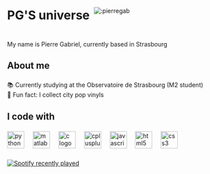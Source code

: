<div align="left" style="display: flex; align-items: center;">
  <h1 style="margin-right: 10px;">PG'S universe</h1>
  <img src="https://count.getloli.com/get/@:pierregab?theme=asoul" alt=":pierregab" />
</div>

###

<p align="left">My name is Pierre Gabriel, currently based in Strasbourg</p>

###

<h2 align="left">About me</h2>

###

<p align="left">📚 Currently studying at the Observatoire de Strasbourg (M2 student)<br>🎲 Fun fact: I collect city pop vinyls</p>

###

<h2 align="left">I code with</h2>

###

<div align="left">
  <img src="https://cdn.jsdelivr.net/gh/devicons/devicon/icons/python/python-original.svg" height="40" alt="python logo"  />
  <img width="12" />
  <img src="https://cdn.jsdelivr.net/gh/devicons/devicon/icons/matlab/matlab-original.svg" height="40" alt="matlab logo"  />
  <img width="12" />
  <img src="https://cdn.jsdelivr.net/gh/devicons/devicon/icons/c/c-original.svg" height="40" alt="c logo"  />
  <img width="12" />
  <img src="https://cdn.jsdelivr.net/gh/devicons/devicon/icons/cplusplus/cplusplus-original.svg" height="40" alt="cplusplus logo"  />
  <img width="12" />
  <img src="https://cdn.jsdelivr.net/gh/devicons/devicon/icons/javascript/javascript-original.svg" height="40" alt="javascript logo"  />
  <img width="12" />
  <img src="https://cdn.jsdelivr.net/gh/devicons/devicon/icons/html5/html5-original.svg" height="40" alt="html5 logo"  />
  <img width="12" />
  <img src="https://cdn.jsdelivr.net/gh/devicons/devicon/icons/css3/css3-original.svg" height="40" alt="css3 logo"  />
</div>

###

<div align="left">
  <a href="https://open.spotify.com/user/mf0lk2u6yf0ohrpblor4tujp9">
    <img src="https://spotify-recently-played-readme.vercel.app/api?user=mf0lk2u6yf0ohrpblor4tujp9&count=2&unique=true" alt="Spotify recently played"  />
  </a>
</div>


###
